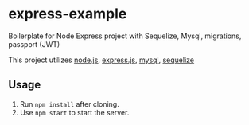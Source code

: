 # express-example
 Boilerplate for Node Express project with Sequelize, Mysql, migrations, passport (JWT)

This project utilizes 
[node.js](https://nodejs.org/en/),
[express.js](https://expressjs.com/),
[mysql](https://www.mysql.com),
[sequelize](http://docs.sequelizejs.com/manual/installation/getting-started.html)

## Usage
1. Run `npm install` after cloning.
2. Use `npm start` to start the server.
